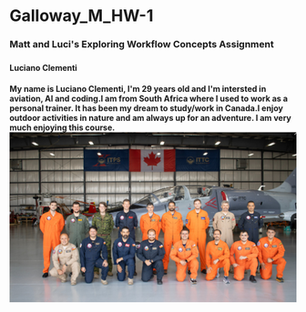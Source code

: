 # Galloway_M_HW-1
<h3>Matt and Luci's Exploring Workflow Concepts Assignment<h3>
<h4>Luciano Clementi<h4>
My name is Luciano Clementi, I'm 29 years old and I'm intersted in aviation, AI and coding.I am from South Africa where I used to work as a personal trainer. It has been my dream to study/work in Canada.I enjoy outdoor activities in nature and am always up for an adventure. I am very much enjoying this course.
<img src="./images/itps.png"/>
